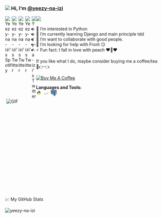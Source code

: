 ### <img src="https://media.giphy.com/media/hvRJCLFzcasrR4ia7z/giphy.gif" width="25px"> Hi, I’m [@yeezy-na-izi](https://github.com/yeezy-na-izi/)

<a href="https://open.spotify.com/user/316xwghdk6rp42up5tabbb67bc7y?si=84ca907ecbed41f4">
  <img align="left" alt="Yeezy-na-izi's Spotify" width="22px" src="https://raw.githubusercontent.com/peterthehan/peterthehan/master/assets/spotify.svg" />
</a>
<a href="https://twitter.com/yeezynaizi">
  <img align="left" alt="Yeezy-na-izi's Twitter" width="22px" src="https://raw.githubusercontent.com/peterthehan/peterthehan/f9fd89c63d9f8c577d9a5c2c08dfd443b60bc4fa/assets/twitter.svg" />
</a>
<a href="http://t.me/yeezy_na_izi">
  <img align="left" alt="Yeezy-na-izi's Twitter" width="22px" src="https://upload.wikimedia.org/wikipedia/commons/thumb/5/5c/Telegram_Messenger.png/480px-Telegram_Messenger.png" />
</a>
<a href="https://vk.com/yeezy_na_izi">
  <img align="left" alt="Yeezy-na-izi's Twitter" width="22px" src="https://cdn.worldvectorlogo.com/logos/vk-1.svg" />
</a>
<a href="https://www.chess.com/member/yeezy_na_izi">
  <img align="left" alt="Yeezy-na-izi's Twitter" width="14px" src="https://images.chesscomfiles.com/uploads/v1/images_users/tiny_mce/SamCopeland/phpZC7lK9.png" />
</a>

<img align="right" alt="GIF" src="https://i.pinimg.com/originals/50/83/e0/5083e0a2a7dcaae07c142e8b87036a27.gif" width="500" height="320" />
 
![](https://visitor-badge.glitch.me/badge?page_id=yeezy-na-izi.yeezy-na-izi)

- 👀 I’m interested in Python
- 🌱 I’m currently learning Django and main principle tdd
- 💞️ I’m want to collaborate with good people.
- 🤔 I’m looking for help with Front 😏
- ⚡️ Fun fact: I fall in love with peach ❤️🍑❤️

If you like what I do, maybe consider buying me a coffee/tea 🥺👉👈

<a href="https://www.buymeacoffee.com/yeezy-na-izi" target="_blank"><img src="https://cdn.buymeacoffee.com/buttons/v2/default-red.png" alt="Buy Me A Coffee" width="150" ></a>

**Languages and Tools:**  
<code><img height="20" src="https://raw.githubusercontent.com/github/explore/80688e429a7d4ef2fca1e82350fe8e3517d3494d/topics/python/python.png"></code>
<code><img height="20" src="https://raw.githubusercontent.com/github/explore/80688e429a7d4ef2fca1e82350fe8e3517d3494d/topics/mysql/mysql.png"></code>
<code><img height="20" src="https://raw.githubusercontent.com/github/explore/80688e429a7d4ef2fca1e82350fe8e3517d3494d/topics/postgresql/postgresql.png"></code>


📈 My GitHub Stats
<p> <img src="https://github-readme-stats.vercel.app/api?username=yeezy-na-izi&show_icons=true&theme=gotham" alt="yeezy-na-izi" />
